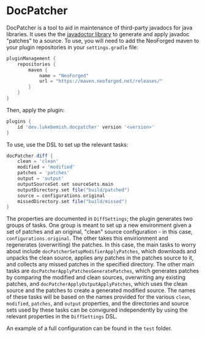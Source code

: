 # DocPatcher

DocPatcher is a tool to aid in maintenance of third-party javadocs for java libraries. It uses the the [javadoctor library](https://github.com/neoforged/javadoctor)
to generate and apply javadoc "patches" to a source. To use, you will need to add the NeoForged maven
to your plugin repositories in your `settings.gradle` file:

```groovy
pluginManagement {
    repositories {
        maven {
            name = "NeoForged"
            url = "https://maven.neoforged.net/releases/"
        }
    }
}
```

Then, apply the plugin:

```groovy
plugins {
    id 'dev.lukebemish.docpatcher' version '<version>'
}
```

To use, use the DSL to set up the relevant tasks:

```groovy
docPatcher.diff {
    clean = 'clean'
    modified = 'modified'
    patches = 'patches'
    output = 'output'
    outputSourceSet.set sourceSets.main
    outputDirectory.set file("build/patched")
    source = configurations.original
    missedDirectory.set file("build/missed")
}
```

The properties are documented in `DiffSettings`; the plugin generates two groups of tasks. One group is meant to set up
a new environment given a set of patches and an original, "clean" source configuration - in this case, `configurations.original`.
The other takes this envirionment and regenerates (overwriting) the patches. In this case, the main tasks to worry about include
`docPatcherSetupModifierApplyPatches`, which downloads and unpacks the clean source, applies any patches in the patches source to it,
and collects any missed patches in the specified directory. The other main tasks are `docPatcherApplyPatchesGeneratePatches`, which
generates patches by comparing the modified and clean sources, overwriting any existing patches, and `docPatcherApplyOutputApplyPatches`,
which uses the clean source and the patches to create a generated modified source. The names of these tasks will be based on the names provided
for the various `clean`, `modified`, `patches`, and `output` properties, and the directories and source sets used by these tasks can be convigured
independently by using the relevant properties in the `DiffSettings` DSL.

An example of a full configuration can be found in the `test` folder.
